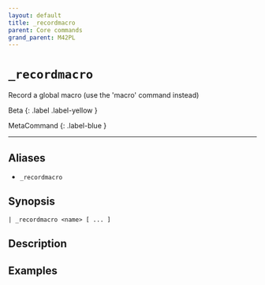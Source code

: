 ```yaml
---
layout: default
title: _recordmacro
parent: Core commands
grand_parent: M42PL
---
```


# `_recordmacro`

Record a global macro (use the 'macro' command instead)

Beta
{: .label .label-yellow }

MetaCommand
{: .label-blue }

---


## Aliases

* `_recordmacro`

## Synopsis

```shell
| _recordmacro <name> [ ... ]
```

## Description

## Examples

